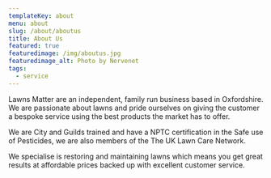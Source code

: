 ```yaml
---
templateKey: about
menu: about
slug: /about/aboutus
title: About Us
featured: true
featuredimage: /img/aboutus.jpg
featuredimage_alt: Photo by Nervenet
tags:
  - service
---
```


Lawns Matter are an independent, family run business based in Oxfordshire.\
We are passionate about lawns and pride ourselves on giving the customer a bespoke
service using the best products the market has to offer.

We are City and Guilds trained and have a NPTC certification in the Safe use of
Pesticides, we are also members of the The UK Lawn Care Network.

We specialise is restoring and maintaining lawns which means you get great
results at affordable prices backed up with excellent customer service.
